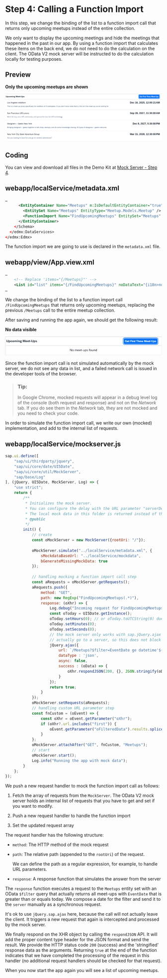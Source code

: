 <!-- loio95e5b87804ef4059bb68dd511666d4e3 -->

# Step 4: Calling a Function Import

In this step, we change the binding of the list to a function import call that returns only upcoming meetups instead of the entire collection.

We only want to display the upcoming meetings and hide the meetings that happened in the past in our app. By using a function import that calculates these items on the back end, we do not need to do the calculation on the client. The OData V2 mock server will be instructed to do the calculation locally for testing purposes.



## Preview

  
  
**Only the upcoming meetups are shown**

![The graphic has an explanatory text.](images/Tutorial_Mock_Server_Step_4_8f2176b.png "Only the upcoming meetups are shown")



## Coding

You can view and download all files in the Demo Kit at [Mock Server - Step 4](https://ui5.sap.com/#/entity/sap.ui.core.tutorial.mockserver/sample/sap.ui.core.tutorial.mockserver.04).



## webapp/localService/metadata.xml

```xml
… 
      <EntityContainer Name="Meetups" m:IsDefaultEntityContainer="true">
        <EntitySet Name="Meetups" EntityType="Meetup.Models.Meetup" />
        <FunctionImport Name="FindUpcomingMeetups" EntitySet="Meetups" ReturnType="Collection(Meetup.Models.Meetup)" m:HttpMethod="GET" />
      </EntityContainer>
    </Schema>
  </edmx:DataServices>
</edmx:Edmx>
```

The function import we are going to use is declared in the `metadata.xml` file.



## webapp/view/App.view.xml

```xml
… 
    <!-- Replace 'items="{/Meetups}"' -->
    <List id="list" items="{/FindUpcomingMeetups}" noDataText="{i18n>noDataText}"> 
… 
```

We change the binding of the list to a function import call `/FindUpcomingMeetups` that returns only upcoming meetups, replacing the previous `/Meetups` call to the entire meetup collection.

After saving and running the app again, we should get the following result:

  
  
**No data visible**

![The graphic has an explanatory text.](images/Tutorial_Mock_Server_Step_4_02_4992f37.png "No data visible")

Since the function import call is not simulated automatically by the mock server, we do not see any data in list, and a failed network call is issued in the developer tools of the browser.

> ### Tip:  
> In Google Chrome, mocked requests will appear in a debug level log of the console \(both request and response\) and not on the *Network* tab. If you do see them in the *Network* tab, they are not mocked and you need to check your code.

In order to simulate the function import call, we write our own \(mocked\) implementation, and add to the internal list of requests.



## webapp/localService/mockserver.js

```js
sap.ui.define([
    "sap/ui/thirdparty/jquery",
    "sap/ui/core/date/UI5Date",
    "sap/ui/core/util/MockServer",
    "sap/base/Log"
], (jQuery, UI5Date, MockServer, Log) => {
    "use strict";
    return {
        /**
         * Initializes the mock server.
         * You can configure the delay with the URL parameter "serverDelay".
         * The local mock data in this folder is returned instead of the real data for testing.
         * @public
         */
        init() {
            // create
            const oMockServer = new MockServer({rootUri: "/"});

            oMockServer.simulate("../localService/metadata.xml", {
                sMockdataBaseUrl: "../localService/mockdata",
                bGenerateMissingMockData: true
            });

            // handling mocking a function import call step
            const aRequests = oMockServer.getRequests();
            aRequests.push({
                method: "GET",
                path: new RegExp("FindUpcomingMeetups(.*)"),
                response: (oXhr) => {
                    Log.debug("Incoming request for FindUpcomingMeetups");
                    const oToday = UI5Date.getInstance();
                    oToday.setHours(0); // or oToday.toUTCString(0) due to timezone differences
                    oToday.setMinutes(0);
                    oToday.setSeconds(0);
                    // the mock server only works with sap.jQuery.ajax and async: false. But the request does not
                    // actually go to a server, so this does not block the main thread.
                    jQuery.ajax({
                        url: `/Meetups?$filter=EventDate ge datetime'${oToday.toISOString()}'`,
                        dataType : 'json',
                        async: false,
                        success : (oData) => {
                            oXhr.respondJSON(200, {}, JSON.stringify(oData));
                        }
                    });
                    return true;
                }
            });
            oMockServer.setRequests(aRequests);
            // handling custom URL parameter step
            const fnCustom = (oEvent) => {
                const oXhr = oEvent.getParameter("oXhr");
                if (oXhr?.url.includes("first")) {
                    oEvent.getParameter("oFilteredData").results.splice(3, 100);
                }
            };
            oMockServer.attachAfter("GET", fnCustom, "Meetups");
            // start
            oMockServer.start();
            Log.info("Running the app with mock data");
        }
    };
});
```

We push a new request handler to mock the function import call as follows:

1.  Fetch the array of requests from the `MockServer`. The OData V2 mock server holds an internal list of requests that you have to get and set if you want to modify.

2.  Push a new request handler to handle the function import

3.  Set the updated request array


The request handler has the following structure:

-   `method`: The HTTP method of the mock request

-   `path`: The relative path \(appended to the `rootUri`\) of the request.

    We can define the path as a regular expression, for example, to handle URL parameters.

-   `response`: A response function that simulates the answer from the server

The `response` function executes a request to the `Meetups` entity set with an OData `$filter` query that actually returns all meet-ups with `EventDate` that is greater than or equals today. We compose a date for the filter and send it to the `server` manually as a synchronous request.

It's ok to use `jQuery.sap.ajax` here, because the call will not actually leave the client. It triggers a new request that again is intercepted and processed by the mock server.

We finally respond on the XHR object by calling the `respondJSON` API. It will add the proper content type header for the JSON format and send the result. We provide the HTTP status code `200` \(success\) and the 'stringified' response data as the arguments. Returning `true` at the end of the function indicates that we have completed the processing of the request in this handler \(no additional request handlers should be checked for that request\).

When you now start the app again you will see a list of upcoming meetups.

